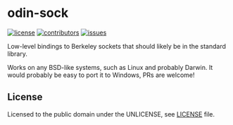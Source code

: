 # odin-sock
[![license](https://img.shields.io/github/license/ReneHSZ/odin-sock.svg)](https://github.com/ReneHSZ/odin-sock/blob/master/LICENSE)
[![contributors](https://img.shields.io/github/contributors/ReneHSZ/odin-sock.svg)](https://github.com/ReneHSZ/odin-sock/graphs/contributors)
[![issues](https://img.shields.io/github/issues/ReneHSZ/odin-sock.svg)](https://github.com/ReneHSZ/odin-sock/issues)

Low-level bindings to Berkeley sockets that should likely be in the standard library.

Works on any BSD-like systems, such as Linux and probably Darwin.
It would probably be easy to port it to Windows, PRs are welcome!

## License
Licensed to the public domain under the UNLICENSE, see [LICENSE](LICENSE) file.
